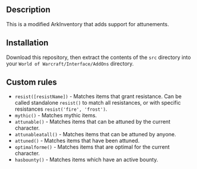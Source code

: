## Description ##

This is a modified ArkInventory that adds support for attunements.

## Installation ##

Download this repository, then extract the contents of the `src` directory into your `World of Warcraft/Interface/AddOns` directory.

## Custom rules ##

- `resist([resistName])` - Matches items that grant resistance. Can be called standalone `resist()` to match all resistances, or with specific resistances `resist('fire', 'frost')`.
- `mythic()` - Matches mythic items.
- `attunable()` - Matches items that can be attuned by the current character.
- `attunableatall()` - Matches items that can be attuned by anyone.
- `attuned()` - Matches items that have been attuned.
- `optimalforme()` - Matches items that are optimal for the current character.
- `hasbounty()` - Matches items which have an active bounty.